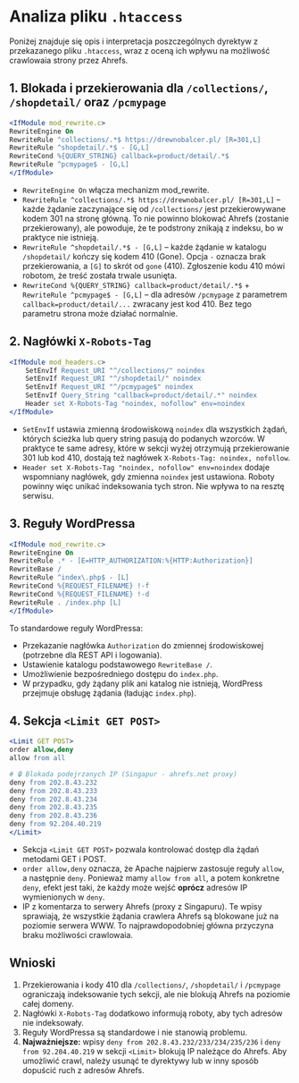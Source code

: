 # Analiza pliku `.htaccess`

Poniżej znajduje się opis i interpretacja poszczególnych dyrektyw z przekazanego pliku `.htaccess`, wraz z oceną ich wpływu na możliwość crawlowaia strony przez Ahrefs.

## 1. Blokada i przekierowania dla `/collections/`, `/shopdetail/` oraz `/pcmypage`

```apache
<IfModule mod_rewrite.c>
RewriteEngine On
RewriteRule ^collections/.*$ https://drewnobalcer.pl/ [R=301,L]
RewriteRule ^shopdetail/.*$ - [G,L]
RewriteCond %{QUERY_STRING} callback=product/detail/.*$
RewriteRule ^pcmypage$ - [G,L]
</IfModule>
```

- `RewriteEngine On` włącza mechanizm mod_rewrite.
- `RewriteRule ^collections/.*$ https://drewnobalcer.pl/ [R=301,L]` – każde żądanie zaczynające się od `/collections/` jest przekierowywane kodem 301 na stronę główną. To nie powinno blokować Ahrefs (zostanie przekierowany), ale powoduje, że te podstrony znikają z indeksu, bo w praktyce nie istnieją.
- `RewriteRule ^shopdetail/.*$ - [G,L]` – każde żądanie w katalogu `/shopdetail/` kończy się kodem 410 (Gone). Opcja `-` oznacza brak przekierowania, a `[G]` to skrót od `gone` (410). Zgłoszenie kodu 410 mówi robotom, że treść została trwale usunięta.
- `RewriteCond %{QUERY_STRING} callback=product/detail/.*$` + `RewriteRule ^pcmypage$ - [G,L]` – dla adresów `/pcmypage` z parametrem `callback=product/detail/...` zwracany jest kod 410. Bez tego parametru strona może działać normalnie.

## 2. Nagłówki `X-Robots-Tag`

```apache
<IfModule mod_headers.c>
    SetEnvIf Request_URI "^/collections/" noindex
    SetEnvIf Request_URI "^/shopdetail/" noindex
    SetEnvIf Request_URI "^/pcmypage$" noindex
    SetEnvIf Query_String "callback=product/detail/.*" noindex
    Header set X-Robots-Tag "noindex, nofollow" env=noindex
</IfModule>
```

- `SetEnvIf` ustawia zmienną środowiskową `noindex` dla wszystkich żądań, których ścieżka lub query string pasują do podanych wzorców. W praktyce te same adresy, które w sekcji wyżej otrzymują przekierowanie 301 lub kod 410, dostają też nagłówek `X-Robots-Tag: noindex, nofollow`.
- `Header set X-Robots-Tag "noindex, nofollow" env=noindex` dodaje wspomniany nagłówek, gdy zmienna `noindex` jest ustawiona. Roboty powinny więc unikać indeksowania tych stron. Nie wpływa to na resztę serwisu.

## 3. Reguły WordPressa

```apache
<IfModule mod_rewrite.c>
RewriteEngine On
RewriteRule .* - [E=HTTP_AUTHORIZATION:%{HTTP:Authorization}]
RewriteBase /
RewriteRule ^index\.php$ - [L]
RewriteCond %{REQUEST_FILENAME} !-f
RewriteCond %{REQUEST_FILENAME} !-d
RewriteRule . /index.php [L]
</IfModule>
```

To standardowe reguły WordPressa:
- Przekazanie nagłówka `Authorization` do zmiennej środowiskowej (potrzebne dla REST API i logowania).
- Ustawienie katalogu podstawowego `RewriteBase /`.
- Umożliwienie bezpośredniego dostępu do `index.php`.
- W przypadku, gdy żądany plik ani katalog nie istnieją, WordPress przejmuje obsługę żądania (ładując `index.php`).

## 4. Sekcja `<Limit GET POST>`

```apache
<Limit GET POST>
order allow,deny
allow from all

# 🔒 Blokada podejrzanych IP (Singapur - ahrefs.net proxy)
deny from 202.8.43.232
deny from 202.8.43.233
deny from 202.8.43.234
deny from 202.8.43.235
deny from 202.8.43.236
deny from 92.204.40.219
</Limit>
```

- Sekcja `<Limit GET POST>` pozwala kontrolować dostęp dla żądań metodami GET i POST.
- `order allow,deny` oznacza, że Apache najpierw zastosuje reguły `allow`, a następnie `deny`. Ponieważ mamy `allow from all`, a potem konkretne `deny`, efekt jest taki, że każdy może wejść **oprócz** adresów IP wymienionych w `deny`.
- IP z komentarza to serwery Ahrefs (proxy z Singapuru). Te wpisy sprawiają, że wszystkie żądania crawlera Ahrefs są blokowane już na poziomie serwera WWW. To najprawdopodobniej główna przyczyna braku możliwości crawlowaia.

## Wnioski

1. Przekierowania i kody 410 dla `/collections/`, `/shopdetail/` i `/pcmypage` ograniczają indeksowanie tych sekcji, ale nie blokują Ahrefs na poziomie całej domeny.
2. Nagłówki `X-Robots-Tag` dodatkowo informują roboty, aby tych adresów nie indeksowały.
3. Reguły WordPressa są standardowe i nie stanowią problemu.
4. **Najważniejsze:** wpisy `deny from 202.8.43.232/233/234/235/236` i `deny from 92.204.40.219` w sekcji `<Limit>` blokują IP należące do Ahrefs. Aby umożliwić crawl, należy usunąć te dyrektywy lub w inny sposób dopuścić ruch z adresów Ahrefs.

